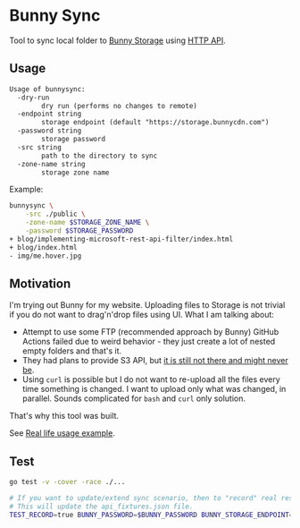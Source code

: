 # Bunny Sync

Tool to sync local folder to [Bunny Storage](https://bunny.net/pricing/storage/) using [HTTP API](https://docs.bunny.net/reference/storage-api).

## Usage

```txt
Usage of bunnysync:
  -dry-run
    	dry run (performs no changes to remote)
  -endpoint string
    	storage endpoint (default "https://storage.bunnycdn.com")
  -password string
    	storage password
  -src string
    	path to the directory to sync
  -zone-name string
    	storage zone name
```

Example:

```bash
bunnysync \
    -src ./public \
    -zone-name $STORAGE_ZONE_NAME \
    -password $STORAGE_PASSWORD
+ blog/implementing-microsoft-rest-api-filter/index.html
+ blog/index.html
- img/me.hover.jpg
```

## Motivation

I'm trying out Bunny for my website.
Uploading files to Storage is not trivial if you do not want to drag'n'drop files using UI.
What I am talking about:

- Attempt to use some FTP (recommended approach by Bunny) GitHub Actions failed due to weird behavior - they just create a lot of nested empty folders and that's it.
- They had plans to provide S3 API, but [it is still not there and might never be](https://bunny.net/blog/whats-happening-with-s3-compatibility/).
- Using `curl` is possible but I do not want to re-upload all the files every time something is changed.
I want to upload only what was changed, in parallel.
Sounds complicated for `bash` and `curl` only solution.

That's why this tool was built.

See [Real life usage example](https://github.com/skibish/sergeykibish.com/blob/faf72c35bc77cb96ac211496fafe15a09d8b0f29/.github/workflows/deploy.yml#L43-L56).

## Test

```bash
go test -v -cover -race ./...

# If you want to update/extend sync scenario, then to "record" real responses execute the code below.
# This will update the api_fixtures.json file.
TEST_RECORD=true BUNNY_PASSWORD=$BUNNY_PASSWORD BUNNY_STORAGE_ENDPOINT=https://storage.bunnycdn.com go test -v -cover -race ./...
```
